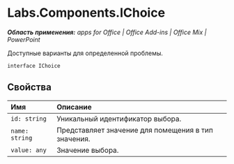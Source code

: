 
# Labs.Components.IChoice

 _**Область применения:** apps for Office | Office Add-ins | Office Mix | PowerPoint_

Доступные варианты для определенной проблемы.

```
interface IChoice
```


## Свойства


|Имя|Описание|
|:-----|:-----|
| `id: string`|Уникальный идентификатор выбора.|
| `name: string`|Представляет значение для помещения в тип значения.|
| `value: any`|Значение выбора.|
